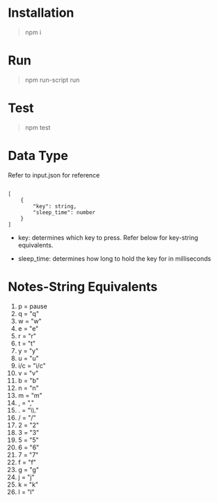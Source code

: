 # Installation

> npm i

# Run

> npm run-script run

# Test

> npm test

# Data Type

<p>Refer to input.json for reference</p>
<code>
[
    {
        "key": string,
        "sleep_time": number
    }
]
</code>

<ul>
<li><p>key: determines which key to press. Refer below for key-string equivalents.</p></li>
<li><p>sleep_time: determines how long to hold the key for in milliseconds</p></li>
</ul>

# Notes-String Equivalents

<ol>
<li>p = pause</li>
<li>q = "q"</li>
<li>w = "w"</li>
<li>e = "e"</li>
<li>r = "r"</li>
<li>t = "t"</li>
<li>y = "y"</li>
<li>u = "u"</li>
<li>i/c = "i/c"</li>
<li>v = "v"</li>
<li>b = "b"</li>
<li>n = "n"</li>
<li>m = "m"</li>
<li>, = ","</li>
<li>. = "\\."</li>
<li>/ = "/"</li>
<li>2 = "2"</li>
<li>3 = "3"</li>
<li>5 = "5"</li>
<li>6 = "6"</li>
<li>7 = "7"</li>
<li>f = "f"</li>
<li>g = "g"</li>
<li>j = "j"</li>
<li>k = "k"</li>
<li>l = "l"</li>
</ol>
